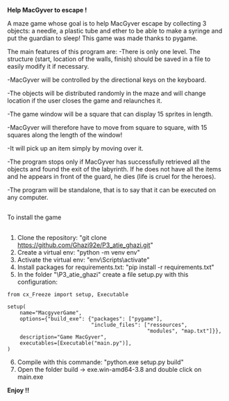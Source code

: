 **Help MacGyver to escape !**

A maze game whose goal is to help MacGyver escape by collecting 3 objects: a needle, a plastic tube and ether to be able to make a syringe and put the guardian to sleep! This game was made thanks to pygame.

The main features of this program are: -There is only one level. The structure (start, location of the walls, finish) should be saved in a file to easily modify it if necessary.

-MacGyver will be controlled by the directional keys on the keyboard.

-The objects will be distributed randomly in the maze and will change location if the user closes the game and relaunches it.

-The game window will be a square that can display 15 sprites in length.

-MacGyver will therefore have to move from square to square, with 15 squares along the length of the window!

-It will pick up an item simply by moving over it.

-The program stops only if MacGyver has successfully retrieved all the objects and found the exit of the labyrinth. If he does not have all the items and he appears in front of the guard, he dies (life is cruel for the heroes).

-The program will be standalone, that is to say that it can be executed on any computer.


##
To install the game
##

1. Clone the repository: "git clone https://github.com/Ghazi92e/P3_atie_ghazi.git"
2. Create a virtual env: "python -m venv env" 
3. Activate the virtual env: "env\Scripts\activate"
4. Install packages for requirements.txt: "pip install -r requirements.txt"
5. In the folder "\P3_atie_ghazi" create a file setup.py with this configuration: 
```
from cx_Freeze import setup, Executable

setup(
    name="MacgyverGame",
    options={"build_exe": {"packages": ["pygame"],
                           "include_files": ["ressources",
                                             "modules", "map.txt"]}},
    description="Game MacGyver",
    executables=[Executable("main.py")],
)
```
6. Compile with this commande: "python.exe setup.py build"
7. Open the folder build -> exe.win-amd64-3.8 and double click on main.exe

**Enjoy !!** 
